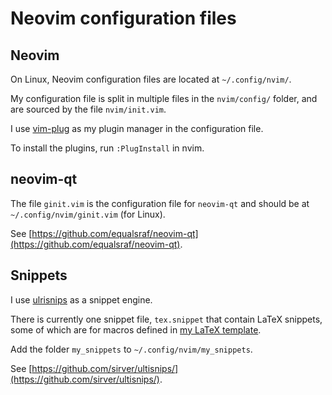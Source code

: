 # Neovim configuration files
## Neovim
On Linux, Neovim configuration files are located at `~/.config/nvim/`.

My configuration file is split in multiple files in the `nvim/config/` folder, and are sourced by the file `nvim/init.vim`.

I use [vim-plug](https://github.com/junegunn/vim-plug) as my plugin manager in the configuration file.

To install the plugins, run `:PlugInstall` in nvim.


## neovim-qt
The file `ginit.vim` is the configuration file for `neovim-qt` and should be at `~/.config/nvim/ginit.vim` (for Linux).

See [https://github.com/equalsraf/neovim-qt](https://github.com/equalsraf/neovim-qt).


## Snippets
I use [ulrisnips](https://github.com/sirver/ultisnips/) as a snippet engine.

There is currently one snippet file, `tex.snippet` that contain LaTeX snippets, some of which are for macros defined in [my LaTeX template](https://github.com/lasercata/LaTeX_Templates).

Add the folder `my_snippets` to `~/.config/nvim/my_snippets`.

See [https://github.com/sirver/ultisnips/](https://github.com/sirver/ultisnips/).
